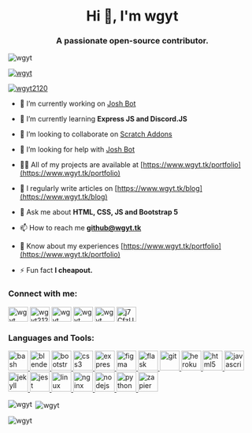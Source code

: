 <h1 align="center">Hi 👋, I'm wgyt</h1>
<h3 align="center">A passionate open-source contributor.</h3>

<p align="left"> <img src="https://komarev.com/ghpvc/?username=wgyt&label=Profile%20views&color=0e75b6&style=flat" alt="wgyt" /> </p>

<p align="left"> <a href="https://github.com/ryo-ma/github-profile-trophy"><img src="https://github-profile-trophy.vercel.app/?username=wgyt" alt="wgyt" /></a> </p>

<p align="left"> <a href="https://twitter.com/wgyt2120" target="blank"><img src="https://img.shields.io/twitter/follow/wgyt2120?logo=twitter&style=for-the-badge" alt="wgyt2120" /></a> </p>

- 🔭 I’m currently working on [Josh Bot](https://github.com/The-Mastermind-Studio/josh-bot)

- 🌱 I’m currently learning **Express JS and Discord.JS**

- 👯 I’m looking to collaborate on [Scratch Addons](https://github.com/ScratchAddons/ScratchAddons)

- 🤝 I’m looking for help with [Josh Bot](https://github.com/The-Mastermind-Studio/josh-bot)

- 👨‍💻 All of my projects are available at [https://www.wgyt.tk/portfolio](https://www.wgyt.tk/portfolio)

- 📝 I regularly write articles on [https://www.wgyt.tk/blog](https://www.wgyt.tk/blog)

- 💬 Ask me about **HTML, CSS, JS and Bootstrap 5**

- 📫 How to reach me **github@wgyt.tk**

- 📄 Know about my experiences [https://www.wgyt.tk/portfolio](https://www.wgyt.tk/portfolio)

- ⚡ Fun fact **I cheapout.**

<h3 align="left">Connect with me:</h3>
<p align="left">
<a href="https://codepen.io/wgyt" target="blank"><img align="center" src="https://cdn.jsdelivr.net/npm/simple-icons@3.0.1/icons/codepen.svg" alt="wgyt" height="30" width="40" /></a>
<a href="https://twitter.com/wgyt2120" target="blank"><img align="center" src="https://cdn.jsdelivr.net/npm/simple-icons@3.0.1/icons/twitter.svg" alt="wgyt2120" height="30" width="40" /></a>
<a href="https://linkedin.com/in/wgyt" target="blank"><img align="center" src="https://cdn.jsdelivr.net/npm/simple-icons@3.0.1/icons/linkedin.svg" alt="wgyt" height="30" width="40" /></a>
<a href="https://codesandbox.com/wgyt" target="blank"><img align="center" src="https://cdn.jsdelivr.net/npm/simple-icons@3.0.1/icons/codesandbox.svg" alt="wgyt" height="30" width="40" /></a>
<a href="https://www.youtube.com/channel/UCHlhqGIxwbGvSulQbaNxQAw" target="blank"><img align="center" src="https://cdn.jsdelivr.net/npm/simple-icons@3.0.1/icons/youtube.svg" alt="wgyt" height="30" width="40" /></a>
<a href="https://discord.gg/j7CfzUKbke" target="blank"><img align="center" src="https://cdn.jsdelivr.net/npm/simple-icons@3.0.1/icons/discord.svg" alt="j7CfzUKbke" height="30" width="40" /></a>
</p>

<h3 align="left">Languages and Tools:</h3>
<p align="left"> <a href="https://www.gnu.org/software/bash/" target="_blank"> <img src="https://www.vectorlogo.zone/logos/gnu_bash/gnu_bash-icon.svg" alt="bash" width="40" height="40"/> </a> <a href="https://www.blender.org/" target="_blank"> <img src="https://download.blender.org/branding/community/blender_community_badge_white.svg" alt="blender" width="40" height="40"/> </a> <a href="https://getbootstrap.com" target="_blank"> <img src="https://devicons.github.io/devicon/devicon.git/icons/bootstrap/bootstrap-plain.svg" alt="bootstrap" width="40" height="40"/> </a> <a href="https://www.w3schools.com/css/" target="_blank"> <img src="https://devicons.github.io/devicon/devicon.git/icons/css3/css3-original-wordmark.svg" alt="css3" width="40" height="40"/> </a> <a href="https://expressjs.com" target="_blank"> <img src="https://devicons.github.io/devicon/devicon.git/icons/express/express-original-wordmark.svg" alt="express" width="40" height="40"/> </a> <a href="https://www.figma.com/" target="_blank"> <img src="https://www.vectorlogo.zone/logos/figma/figma-icon.svg" alt="figma" width="40" height="40"/> </a> <a href="https://flask.palletsprojects.com/" target="_blank"> <img src="https://www.vectorlogo.zone/logos/pocoo_flask/pocoo_flask-icon.svg" alt="flask" width="40" height="40"/> </a> <a href="https://git-scm.com/" target="_blank"> <img src="https://www.vectorlogo.zone/logos/git-scm/git-scm-icon.svg" alt="git" width="40" height="40"/> </a> <a href="https://heroku.com" target="_blank"> <img src="https://www.vectorlogo.zone/logos/heroku/heroku-icon.svg" alt="heroku" width="40" height="40"/> </a> <a href="https://www.w3.org/html/" target="_blank"> <img src="https://devicons.github.io/devicon/devicon.git/icons/html5/html5-original-wordmark.svg" alt="html5" width="40" height="40"/> </a> <a href="https://developer.mozilla.org/en-US/docs/Web/JavaScript" target="_blank"> <img src="https://devicons.github.io/devicon/devicon.git/icons/javascript/javascript-original.svg" alt="javascript" width="40" height="40"/> </a> <a href="https://jekyllrb.com/" target="_blank"> <img src="https://www.vectorlogo.zone/logos/jekyllrb/jekyllrb-icon.svg" alt="jekyll" width="40" height="40"/> </a> <a href="https://jestjs.io" target="_blank"> <img src="https://www.vectorlogo.zone/logos/jestjsio/jestjsio-icon.svg" alt="jest" width="40" height="40"/> </a> <a href="https://www.linux.org/" target="_blank"> <img src="https://devicons.github.io/devicon/devicon.git/icons/linux/linux-original.svg" alt="linux" width="40" height="40"/> </a> <a href="https://www.nginx.com" target="_blank"> <img src="https://devicons.github.io/devicon/devicon.git/icons/nginx/nginx-original.svg" alt="nginx" width="40" height="40"/> </a> <a href="https://nodejs.org" target="_blank"> <img src="https://devicons.github.io/devicon/devicon.git/icons/nodejs/nodejs-original-wordmark.svg" alt="nodejs" width="40" height="40"/> </a> <a href="https://www.python.org" target="_blank"> <img src="https://devicons.github.io/devicon/devicon.git/icons/python/python-original.svg" alt="python" width="40" height="40"/> </a> <a href="https://zapier.com" target="_blank"> <img src="https://www.vectorlogo.zone/logos/zapier/zapier-icon.svg" alt="zapier" width="40" height="40"/> </a> </p>

<p><img align="left" src="https://github-readme-stats.vercel.app/api/top-langs?username=wgyt&show_icons=true&locale=en&layout=compact" alt="wgyt" /></p>

<p>&nbsp;<img align="center" src="https://github-readme-stats.vercel.app/api?username=wgyt&show_icons=true&locale=en" alt="wgyt" /></p>

<p><img align="center" src="https://github-readme-streak-stats.herokuapp.com/?user=wgyt&" alt="wgyt" /></p>

